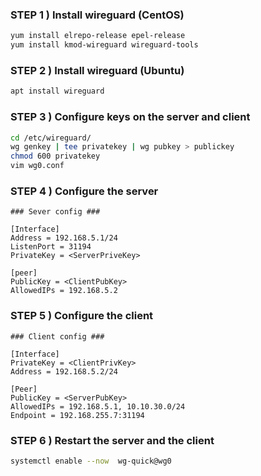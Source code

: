 ### STEP 1 ) Install wireguard (CentOS)

```bash
yum install elrepo-release epel-release
yum install kmod-wireguard wireguard-tools
```

### STEP 2 ) Install wireguard (Ubuntu)

```bash
apt install wireguard
```

### STEP 3 ) Configure keys on the server and client

```bash
cd /etc/wireguard/
wg genkey | tee privatekey | wg pubkey > publickey
chmod 600 privatekey
vim wg0.conf
```

### STEP 4 ) Configure the server

```
### Sever config ###

[Interface]
Address = 192.168.5.1/24
ListenPort = 31194
PrivateKey = <ServerPriveKey>

[peer]
PublicKey = <ClientPubKey>
AllowedIPs = 192.168.5.2
```

### STEP 5 ) Configure the client

```
### Client config ###

[Interface]
PrivateKey = <ClientPrivKey>
Address = 192.168.5.2/24

[Peer]
PublicKey = <ServerPubKey>
AllowedIPs = 192.168.5.1, 10.10.30.0/24
Endpoint = 192.168.255.7:31194
```

### STEP 6 ) Restart the server and the client

```bash
systemctl enable --now  wg-quick@wg0
```
